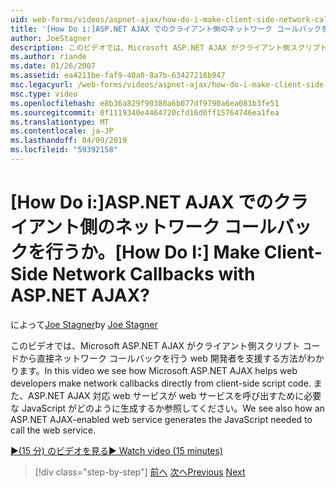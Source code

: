 ```yaml
---
uid: web-forms/videos/aspnet-ajax/how-do-i-make-client-side-network-callbacks-with-aspnet-ajax
title: '[How Do i:]ASP.NET AJAX でのクライアント側のネットワーク コールバックを行うか。 | Microsoft Docs'
author: JoeStagner
description: このビデオでは、Microsoft ASP.NET AJAX がクライアント側スクリプト コードから直接ネットワーク コールバックを行う web 開発者を支援する方法がわかります。 ASP.NET の方法も参照しています.
ms.author: riande
ms.date: 01/26/2007
ms.assetid: ea4211be-faf9-40a0-8a7b-63427218b947
msc.legacyurl: /web-forms/videos/aspnet-ajax/how-do-i-make-client-side-network-callbacks-with-aspnet-ajax
msc.type: video
ms.openlocfilehash: e8b36a829f90380a6b077df9790a6ea081b3fe51
ms.sourcegitcommit: 0f1119340e4464720cfd16d0ff15764746ea1fea
ms.translationtype: MT
ms.contentlocale: ja-JP
ms.lasthandoff: 04/09/2019
ms.locfileid: "59392158"
---
```

# <a name="how-do-i-make-client-side-network-callbacks-with-aspnet-ajax"></a><span data-ttu-id="10f82-105">[How Do i:]ASP.NET AJAX でのクライアント側のネットワーク コールバックを行うか。</span><span class="sxs-lookup"><span data-stu-id="10f82-105">[How Do I:] Make Client-Side Network Callbacks with ASP.NET AJAX?</span></span>

<span data-ttu-id="10f82-106">によって[Joe Stagner](https://github.com/JoeStagner)</span><span class="sxs-lookup"><span data-stu-id="10f82-106">by [Joe Stagner](https://github.com/JoeStagner)</span></span>

<span data-ttu-id="10f82-107">このビデオでは、Microsoft ASP.NET AJAX がクライアント側スクリプト コードから直接ネットワーク コールバックを行う web 開発者を支援する方法がわかります。</span><span class="sxs-lookup"><span data-stu-id="10f82-107">In this video we see how Microsoft ASP.NET AJAX helps web developers make network callbacks directly from client-side script code.</span></span> <span data-ttu-id="10f82-108">また、ASP.NET AJAX 対応 web サービスが web サービスを呼び出すために必要な JavaScript がどのように生成するか参照してください。</span><span class="sxs-lookup"><span data-stu-id="10f82-108">We see also how an ASP.NET AJAX-enabled web service generates the JavaScript needed to call the web service.</span></span>

[<span data-ttu-id="10f82-109">&#9654;(15 分) のビデオを見る</span><span class="sxs-lookup"><span data-stu-id="10f82-109">&#9654; Watch video (15 minutes)</span></span>](https://channel9.msdn.com/Blogs/ASP-NET-Site-Videos/how-do-i-make-client-side-network-callbacks-with-aspnet-ajax)

> [!div class="step-by-step"]
> <span data-ttu-id="10f82-110">[前へ](how-do-i-implement-dynamic-partial-page-updates-with-aspnet-ajax.md)
> [次へ](how-do-i-add-aspnet-ajax-features-to-an-existing-web-application.md)</span><span class="sxs-lookup"><span data-stu-id="10f82-110">[Previous](how-do-i-implement-dynamic-partial-page-updates-with-aspnet-ajax.md)
[Next](how-do-i-add-aspnet-ajax-features-to-an-existing-web-application.md)</span></span>
